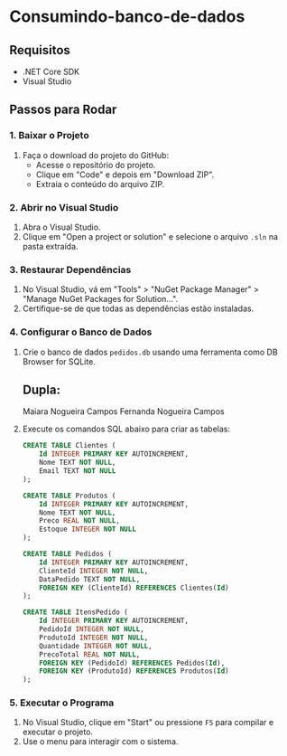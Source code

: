 # Consumindo-banco-de-dados

## Requisitos
- .NET Core SDK
- Visual Studio

## Passos para Rodar

### 1. Baixar o Projeto
1. Faça o download do projeto do GitHub:
    - Acesse o repositório do projeto.
    - Clique em "Code" e depois em "Download ZIP".
    - Extraia o conteúdo do arquivo ZIP.

### 2. Abrir no Visual Studio
1. Abra o Visual Studio.
2. Clique em "Open a project or solution" e selecione o arquivo `.sln` na pasta extraída.

### 3. Restaurar Dependências
1. No Visual Studio, vá em "Tools" > "NuGet Package Manager" > "Manage NuGet Packages for Solution...".
2. Certifique-se de que todas as dependências estão instaladas.

### 4. Configurar o Banco de Dados
1. Crie o banco de dados `pedidos.db` usando uma ferramenta como DB Browser for SQLite.

   ## Dupla:
   Maiara Nogueira Campos
   Fernanda Nogueira Campos
3. Execute os comandos SQL abaixo para criar as tabelas:
    ```sql
    CREATE TABLE Clientes (
        Id INTEGER PRIMARY KEY AUTOINCREMENT,
        Nome TEXT NOT NULL,
        Email TEXT NOT NULL
    );

    CREATE TABLE Produtos (
        Id INTEGER PRIMARY KEY AUTOINCREMENT,
        Nome TEXT NOT NULL,
        Preco REAL NOT NULL,
        Estoque INTEGER NOT NULL
    );

    CREATE TABLE Pedidos (
        Id INTEGER PRIMARY KEY AUTOINCREMENT,
        ClienteId INTEGER NOT NULL,
        DataPedido TEXT NOT NULL,
        FOREIGN KEY (ClienteId) REFERENCES Clientes(Id)
    );

    CREATE TABLE ItensPedido (
        Id INTEGER PRIMARY KEY AUTOINCREMENT,
        PedidoId INTEGER NOT NULL,
        ProdutoId INTEGER NOT NULL,
        Quantidade INTEGER NOT NULL,
        PrecoTotal REAL NOT NULL,
        FOREIGN KEY (PedidoId) REFERENCES Pedidos(Id),
        FOREIGN KEY (ProdutoId) REFERENCES Produtos(Id)
    );
    ```

### 5. Executar o Programa
1. No Visual Studio, clique em "Start" ou pressione `F5` para compilar e executar o projeto.
2. Use o menu para interagir com o sistema.
